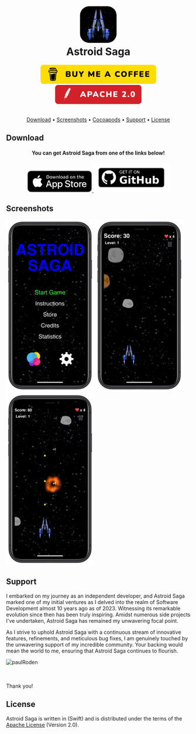 <h1 align="center">
    <img src="Images/ACApp-Icon.png" alt="icon" width="100" style="border-radius: 25px"/>
    <br />
    <b>Astroid Saga</b>
</h1>

<div align="center">
    <a href="https://www.buymeacoffee.com/paulRoden">
        <img src="Images/Badges/BMC.svg" alt="Buy Me A Coffee" />
    </a>
    <a href="https://github.com/RodenPaul86/CoVid-HQ/blob/main/LICENSE">
        <img src="Images/Badges/Apache.svg" alt="License" />
    </a>
</div>

<br />

<p align="center">
    <a href="#download">Download</a>
    •
    <a href="#screenshots">Screenshots</a>
    •    
    <a href="#support">Cocoapods</a>
    •
    <a href="#support">Support</a>
    •
    <a href="#license">License</a>
</p>

## Download

<div align="center">
    <h4><b>You can get Astroid Saga from one of the links below!</b></h4>
    <a href="https://apps.apple.com/us/app/astroid-saga/id1205737245">
        <img src="Images/Badges/Download-on-the-AppStore.svg" alt="Get it on AppStore" height="59" />
    </a>
    <a href="https://github.com/RodenPaul86/Astroid-Saga/releases/tag/2.0.6">
        <img src="Images/Badges/get-it-on-github.png" alt="Get it from GitHub" height="80" />
    </a>
</div>

## Screenshots

<div align="left">
    <img src="Images/IMG_0980.PNG" alt="Screenshot" width="240" />
    </a>    
    <img src="Images/IMG_0981.PNG" alt="Screenshot" width="240" />
    </a>    
    <img src="Images/IMG_0982.PNG" alt="Screenshot" width="240" />
    </a>    
</div>

## Support

I embarked on my journey as an independent developer, and Astroid Saga marked one of my initial ventures as I delved into the realm of Software Development almost 10 years ago as of 2023. Witnessing its remarkable evolution since then has been truly inspiring. Amidst numerous side projects I've undertaken, Astroid Saga has remained my unwavering focal point.

As I strive to uphold Astroid Saga with a continuous stream of innovative features, refinements, and meticulous bug fixes, I am genuinely touched by the unwavering support of my incredible community. Your backing would mean the world to me, ensuring that Astroid Saga continues to flourish.

<p><a href="https://www.buymeacoffee.com/paulRoden"> <img align="left" src="https://cdn.buymeacoffee.com/buttons/v2/default-yellow.png" height="50" width="210" alt="paulRoden" /></a></p><br><br>
<br/>

Thank you!

## License
Astroid Saga is written in (Swift) and is distributed under the terms of the [Apache License](https://github.com/RodenPaul86/Astroid-Saga/blob/main/LICENSE) (Version 2.0).
